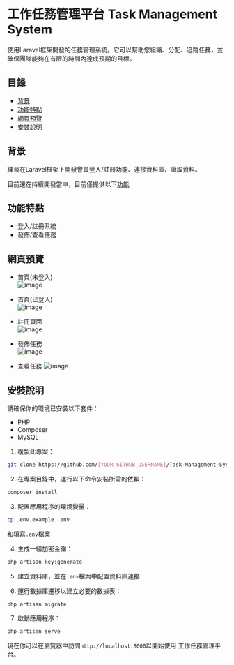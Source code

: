 # 工作任務管理平台 Task Management System

使用Laravel框架開發的任務管理系統。它可以幫助您組織、分配、追蹤任務，並確保團隊能夠在有限的時間內達成預期的目標。

## 目錄

* [背景](#背景)
* [功能特點](#功能特點)
* [網頁預覽](#網頁預覽)
* [安裝說明](#安裝說明)

<h2 id="背景">背景</h2>

練習在Laravel框架下開發會員登入/註冊功能、連接資料庫、讀取資料。  

目前還在持續開發當中，目前僅提供以下[功能](#功能特點)

<h2 id="功能特點">功能特點</h2>

* 登入/註冊系統
* 發佈/查看任務

<h2 id="網頁預覽">網頁預覽</h2>  

* 首頁(未登入)  
![image](https://imgur.com/oG7lFTv.jpg)

* 首頁(已登入)  
![image](https://imgur.com/GHckOq0.jpg)

* 註冊頁面  
![image](https://imgur.com/wq1ViZG.jpg)

* 發佈任務  
![image](https://imgur.com/2gLWJH1.jpg)

* 查看任務
![image](https://imgur.com/2Wc6AFi.jpg)

<h2 id="安裝說明">安裝說明</h2>

請確保你的環境已安裝以下套件：

* PHP
* Composer
* MySQL

1. 複製此專案：  
```bash 
git clone https://github.com/[YOUR_GITHUB_USERNAME]/Task-Management-System.git
```

2. 在專案目錄中，運行以下命令安裝所需的依賴：
```bash
composer install
```

3. 配置應用程序的環境變量：
```bash
cp .env.example .env
```
  和填寫```.env```檔案

4. 生成一組加密金鑰：
```bash
php artisan key:generate
```

5. 建立資料庫，並在```.env```檔案中配置資料庫連接

6. 運行數據庫遷移以建立必要的數據表：
```bash
php artisan migrate
```

7. 啟動應用程序：
```bash
php artisan serve
```

現在你可以在瀏覽器中訪問```http://localhost:8000```以開始使用 工作任務管理平台。
